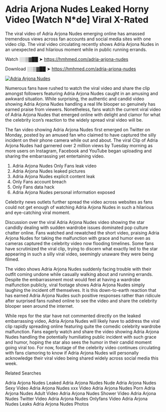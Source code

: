 ﻿# Adria Arjona Nudes Leaked Horny Video [Watch N*de] Viral X-Rated

The viral video of ﻿Adria Arjona Nudes emerging online has amassed tremendous views across fan accounts and social media sites with one video clip. The viral video circulating recently shows ﻿Adria Arjona Nudes in an unexpected and hilarious moment while in public running errands. 

Watch ░░▒▓██ ➤ https://hmhmed.com/adria-arjona-nudes

Download ░░▒▓██ ➤ https://hmhmed.com/adria-arjona-nudes

[![Adria Arjona Nudes](https://i.imgur.com/dJHk4Zq.gif)](https://hmhmed.com/adria-arjona-nudes)

Numerous fans have rushed to watch the viral video and share the clip amongst followers featuring ﻿Adria Arjona Nudes caught in an amusing and awkward situation. While surprising, the authentic and candid video showing ﻿Adria Arjona Nudes handling a real life blooper so genuinely has earned praise from viewers. Nonetheless, fans watch the current viral video of ﻿Adria Arjona Nudes that emerged online with delight and clamor for what the celebrity icon’s reaction to the widely spread viral video will be.

The fan video showing ﻿Adria Arjona Nudes first emerged on Twitter on Monday, posted by an amused fan who claimed to have captured the silly incident on their phone camera while out and about. The viral Clip of ﻿Adria Arjona Nudes had garnered over 2 million views by Tuesday morning as more users on Instagram, Facebook and YouTube began uploading and sharing the embarrassing yet entertaining video. 

1. ﻿Adria Arjona Nudes Only Fans leak video
2. ﻿Adria Arjona Nudes leaked pictures
3. ﻿Adria Arjona Nudes explicit content leak
4. Only Fans account breach
5. Only Fans data hack
6. ﻿Adria Arjona Nudes personal information exposed

Celebrity news outlets further spread the video across websites as fans could not get enough of watching ﻿Adria Arjona Nudes in such a hilarious and eye-catching viral moment. 

Discussion over the viral ﻿Adria Arjona Nudes video showing the star candidly dealing with sudden wardrobe issues dominated pop culture chatter online. Fans watched and rewatched the short video, praising ﻿Adria Arjona Nudes for taking the malfunction with grace and humor even as cameras captured the celebrity video now flooding timelines. Some fans have scrutinized the viral clip, trying to discern what exactly led to the star appearing in such a silly viral video, seemingly unaware they were being filmed.

The video shows ﻿Adria Arjona Nudes suddenly facing trouble with their outfit coming undone while casually walking about and running errands. Despite the embarrassment most would feel at having a wardrobe malfunction publicly, viral footage shows ﻿Adria Arjona Nudes simply laughing the incident off themselves. It is this down-to-earth reaction that has earned ﻿Adria Arjona Nudes such positive responses rather than ridicule after surprised fans rushed online to see the video and share the celebrity blooper seen around the internet.  

While reps for the star have not commented directly on the leaked embarrassing video, ﻿Adria Arjona Nudes will likely have to address the viral clip rapidly spreading online featuring quite the comedic celebrity wardrobe malfunction. Fans eagerly watch and share the video showing ﻿Adria Arjona Nudes handling the potentially humiliating public incident with such grace and humor, hoping the star also sees the humor in their candid moment going viral too. For now, footage of the celebrity video continues circulating with fans clamoring to know if ﻿Adria Arjona Nudes will personally acknowledge their viral video being shared widely across social media this week.

Related Searches

﻿Adria Arjona Nudes Leaked
﻿Adria Arjona Nudes Nude
﻿Adria Arjona Nudes Sexy Video
﻿Adria Arjona Nudes xxx Video
﻿Adria Arjona Nudes Porn
﻿Adria Arjona Nudes Adult Video
﻿Adria Arjona Nudes Shower Video
﻿Adria Arjona Nudes Twitter Video
﻿Adria Arjona Nudes Onlyfans Video
﻿Adria Arjona Nudes Leaks
﻿Adria Arjona Nudes Photos